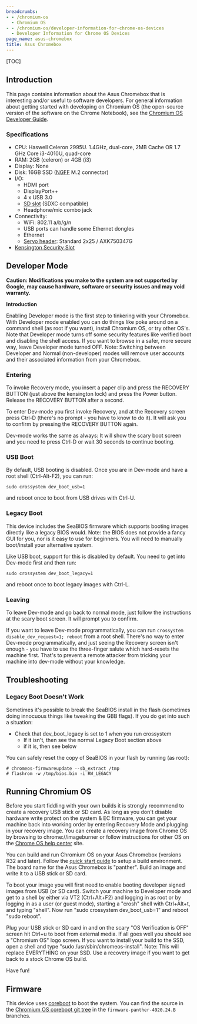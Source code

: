 ```yaml
---
breadcrumbs:
- - /chromium-os
  - Chromium OS
- - /chromium-os/developer-information-for-chrome-os-devices
  - Developer Information for Chrome OS Devices
page_name: asus-chromebox
title: Asus Chromebox
---
```


[TOC]

## Introduction

This page contains information about the Asus Chromebox that is interesting
and/or useful to software developers. For general information about getting
started with developing on Chromium OS (the open-source version of the software
on the Chrome Notebook), see the [Chromium OS Developer
Guide](/chromium-os/developer-guide).

### Specifications

*   CPU: Haswell Celeron 2995U. 1.4GHz, dual-core, 2MB Cache OR 1.7 GHz
            Core i3-4010U, quad-core
*   RAM: 2GB (celeron) or 4GB (i3)
*   Display: None
*   Disk: 16GB SSD
            ([NGFF](http://en.wikipedia.org/wiki/Next_Generation_Form_Factor)
            M.2 connector)
*   I/O:
    *   HDMI port
    *   DisplayPort++
    *   4 x USB 3.0
    *   [SD slot](http://en.wikipedia.org/wiki/Secure_Digital) (SDXC
                compatible)
    *   Headphone/mic combo jack
*   Connectivity:
    *   WiFi: 802.11 a/b/g/n
    *   USB ports can handle some Ethernet dongles
    *   Ethernet
    *   [Servo header](/chromium-os/servo): Standard 2x25 / AXK750347G
*   [Kensington Security
            Slot](http://en.wikipedia.org/wiki/Kensington_Security_Slot)

## Developer Mode

**Caution: Modifications you make to the system are not supported by Google, may
cause hardware, software or security issues and may void warranty.**

**Introduction**

Enabling Developer mode is the first step to tinkering with your Chromebox. With
Developer mode enabled you can do things like poke around on a command shell (as
root if you want), install Chromium OS, or try other OS's. Note that Developer
mode turns off some security features like verified boot and disabling the shell
access. If you want to browse in a safer, more secure way, leave Developer mode
turned OFF. Note: Switching between Developer and Normal (non-developer) modes
will remove user accounts and their associated information from your Chromebox.

### Entering

To invoke Recovery mode, you insert a paper clip and press the RECOVERY BUTTON
(just above the kensington lock) and press the Power button. Release the
RECOVERY BUTTON after a second.

To enter Dev-mode you first invoke Recovery, and at the Recovery screen press
Ctrl-D (there's no prompt - you have to know to do it). It will ask you to
confirm by pressing the RECOVERY BUTTON again.

Dev-mode works the same as always: It will show the scary boot screen and you
need to press Ctrl-D or wait 30 seconds to continue booting.

### USB Boot

By default, USB booting is disabled. Once you are in Dev-mode and have a root
shell (Ctrl-Alt-F2), you can run:

```none
sudo crossystem dev_boot_usb=1
```

and reboot once to boot from USB drives with Ctrl-U.

### Legacy Boot

This device includes the SeaBIOS firmware which supports booting images directly
like a legacy BIOS would. Note: the BIOS does not provide a fancy GUI for you,
nor is it easy to use for beginners. You will need to manually boot/install your
alternative system.

Like USB boot, support for this is disabled by default. You need to get into
Dev-mode first and then run:

```none
sudo crossystem dev_boot_legacy=1
```

and reboot once to boot legacy images with Ctrl-L.

### Leaving

To leave Dev-mode and go back to normal mode, just follow the instructions at
the scary boot screen. It will prompt you to confirm.

If you want to leave Dev-mode programmatically, you can run `crossystem
disable_dev_request=1; reboot` from a root shell. There's no way to enter
Dev-mode programmatically, and just seeing the Recovery screen isn't enough -
you have to use the three-finger salute which hard-resets the machine first.
That's to prevent a remote attacker from tricking your machine into dev-mode
without your knowledge.

## Troubleshooting

### Legacy Boot Doesn't Work

Sometimes it's possible to break the SeaBIOS install in the flash (sometimes
doing innocuous things like tweaking the GBB flags). If you do get into such a
situation:

*   Check that dev_boot_legacy is set to 1 when you run crossystem
    *   If it isn't, then see the normal Legacy Boot section above
    *   if it is, then see below

You can safely reset the copy of SeaBIOS in your flash by running (as root):

```none
# chromeos-firmwareupdate --sb_extract /tmp
# flashrom -w /tmp/bios.bin -i RW_LEGACY
```

## Running Chromium OS

Before you start fiddling with your own builds it is strongly recommend to
create a recovery USB stick or SD card. As long as you don't disable hardware
write protect on the system & EC firmware, you can get your machine back into
working order by entering Recovery Mode and plugging in your recovery image. You
can create a recovery image from Chrome OS by browsing to chrome://imageburner
or follow instructions for other OS on the [Chrome OS help
center](https://support.google.com/chromebook/answer/1080595) site.

You can build and run Chromium OS on your Asus Chromebox (versions R32 and
later). Follow the [quick start guide](/chromium-os/quick-start-guide) to setup
a build environment. The board name for the Asus Chromebox is "panther". Build
an image and write it to a USB stick or SD card.

To boot your image you will first need to enable booting developer signed images
from USB (or SD card). Switch your machine to Developer mode and get to a shell
by either via VT2 (Ctrl+Alt+F2) and logging in as root or by logging in as a
user (or guest mode), starting a "crosh" shell with Ctrl+Alt+t, and typing
"shell". Now run "sudo crossystem dev_boot_usb=1" and reboot "sudo reboot".

Plug your USB stick or SD card in and on the scary "OS Verification is OFF"
screen hit Ctrl+u to boot from external media. If all goes well you should see a
"Chromium OS" logo screen. If you want to install your build to the SSD, open a
shell and type "sudo /usr/sbin/chromeos-install". Note: This will replace
EVERYTHING on your SSD. Use a recovery image if you want to get back to a stock
Chrome OS build.

Have fun!

## Firmware

This device uses [coreboot](http://www.coreboot.org/) to boot the system. You
can find the source in the [Chromium OS coreboot git
tree](https://chromium.googlesource.com/chromiumos/third_party/coreboot/+/firmware-panther-4920.24.B)
in the `firmware-panther-4920.24.B` branches.